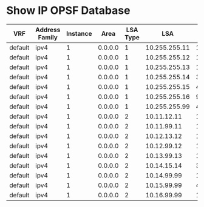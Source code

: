 
# Show IP OPSF Database
| VRF | Address Family | Instance | Area | LSA Type | LSA | Age | Link Count | Check Sum | Sequence Number |
| --- | -------------- | -------- | ---- | -------- | --- | --- | ---------- | --------- | --------------- |
| default | ipv4 | 1 | 0.0.0.0 | 1 | 10.255.255.11 | 1081 | 2 | 0x00CDBB | 0x80000011 |
| default | ipv4 | 1 | 0.0.0.0 | 1 | 10.255.255.12 | 1091 | 3 | 0x0035E4 | 0x8000000B |
| default | ipv4 | 1 | 0.0.0.0 | 1 | 10.255.255.13 | 1025 | 2 | 0x00BCBC | 0x8000000E |
| default | ipv4 | 1 | 0.0.0.0 | 1 | 10.255.255.14 | 395 | 2 | 0x00D43E | 0x8000000E |
| default | ipv4 | 1 | 0.0.0.0 | 1 | 10.255.255.15 | 446 | 3 | 0x000ACC | 0x8000000A |
| default | ipv4 | 1 | 0.0.0.0 | 1 | 10.255.255.16 | 911 | 1 | 0x003F48 | 0x8000000A |
| default | ipv4 | 1 | 0.0.0.0 | 1 | 10.255.255.99 | 442 | 6 | 0x001283 | 0x8000000D |
| default | ipv4 | 1 | 0.0.0.0 | 2 | 10.11.12.11 | 1335 |  | 0x00C6FF | 0x80000008 |
| default | ipv4 | 1 | 0.0.0.0 | 2 | 10.11.99.11 | 1081 |  | 0x00CC4B | 0x80000008 |
| default | ipv4 | 1 | 0.0.0.0 | 2 | 10.12.13.12 | 1332 |  | 0x00B709 | 0x80000008 |
| default | ipv4 | 1 | 0.0.0.0 | 2 | 10.12.99.12 | 1091 |  | 0x00BA59 | 0x80000008 |
| default | ipv4 | 1 | 0.0.0.0 | 2 | 10.13.99.13 | 1025 |  | 0x00A867 | 0x80000008 |
| default | ipv4 | 1 | 0.0.0.0 | 2 | 10.14.15.14 | 395 |  | 0x00991B | 0x80000008 |
| default | ipv4 | 1 | 0.0.0.0 | 2 | 10.14.99.99 | 1207 |  | 0x004120 | 0x80000008 |
| default | ipv4 | 1 | 0.0.0.0 | 2 | 10.15.99.99 | 442 |  | 0x003F20 | 0x80000008 |
| default | ipv4 | 1 | 0.0.0.0 | 2 | 10.16.99.99 | 1207 |  | 0x003D20 | 0x80000008 |